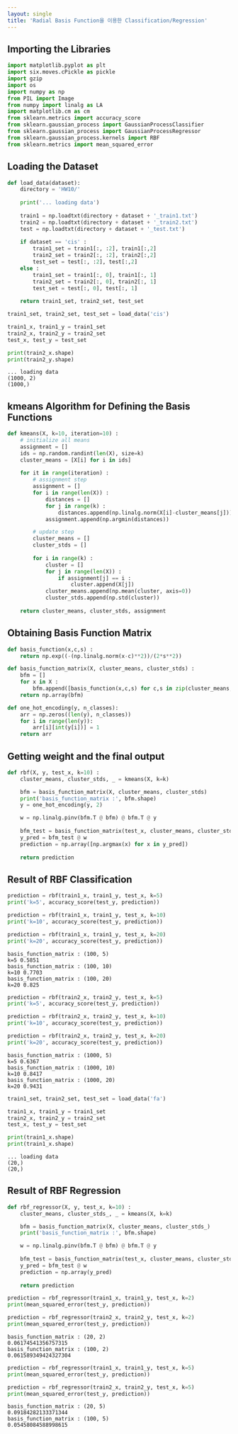 ```yaml
---
layout: single
title: 'Radial Basis Function을 이용한 Classification/Regression'
---
```


## Importing the Libraries


```python
import matplotlib.pyplot as plt
import six.moves.cPickle as pickle
import gzip
import os
import numpy as np
from PIL import Image
from numpy import linalg as LA
import matplotlib.cm as cm 
from sklearn.metrics import accuracy_score
from sklearn.gaussian_process import GaussianProcessClassifier
from sklearn.gaussian_process import GaussianProcessRegressor
from sklearn.gaussian_process.kernels import RBF
from sklearn.metrics import mean_squared_error
```

## Loading the Dataset


```python
def load_data(dataset):
    directory = 'HW10/'
    
    print('... loading data')
    
    train1 = np.loadtxt(directory + dataset + '_train1.txt')
    train2 = np.loadtxt(directory + dataset + '_train2.txt')
    test = np.loadtxt(directory + dataset + '_test.txt')
    
    if dataset == 'cis' :
        train1_set = train1[:, :2], train1[:,2]
        train2_set = train2[:, :2], train2[:,2]
        test_set = test[:, :2], test[:,2]
    else :
        train1_set = train1[:, 0], train1[:, 1]
        train2_set = train2[:, 0], train2[:, 1]
        test_set = test[:, 0], test[:, 1]
    
    return train1_set, train2_set, test_set
```


```python
train1_set, train2_set, test_set = load_data('cis')

train1_x, train1_y = train1_set
train2_x, train2_y = train2_set
test_x, test_y = test_set

print(train2_x.shape)
print(train2_y.shape)
```

    ... loading data
    (1000, 2)
    (1000,)
    

## kmeans Algorithm for Defining the Basis Functions


```python
def kmeans(X, k=10, iteration=10) :
    # initialize all means
    assignment = []
    ids = np.random.randint(len(X), size=k)
    cluster_means = [X[i] for i in ids]
    
    for it in range(iteration) :
        # assignment step
        assignment = []
        for i in range(len(X)) :
            distances = []
            for j in range(k) :
                distances.append(np.linalg.norm(X[i]-cluster_means[j]))
            assignment.append(np.argmin(distances))

        # update step
        cluster_means = []
        cluster_stds = []
        
        for i in range(k) :
            cluster = []
            for j in range(len(X)) :
                if assignment[j] == i :
                    cluster.append(X[j])
            cluster_means.append(np.mean(cluster, axis=0))
            cluster_stds.append(np.std(cluster))
    
    return cluster_means, cluster_stds, assignment
```

## Obtaining Basis Function Matrix


```python
def basis_function(x,c,s) :
    return np.exp((-(np.linalg.norm(x-c)**2))/(2*s**2))

def basis_function_matrix(X, cluster_means, cluster_stds) :
    bfm = []
    for x in X :
        bfm.append([basis_function(x,c,s) for c,s in zip(cluster_means, cluster_stds)])
    return np.array(bfm)

def one_hot_encoding(y, n_classes):
    arr = np.zeros((len(y), n_classes))
    for i in range(len(y)): 
        arr[i][int(y[i])] = 1
    return arr
```

## Getting weight and the final output


```python
def rbf(X, y, test_x, k=10) : 
    cluster_means, cluster_stds, _ = kmeans(X, k=k)

    bfm = basis_function_matrix(X, cluster_means, cluster_stds) 
    print('basis_function_matrix :', bfm.shape)
    y = one_hot_encoding(y, 2)

    w = np.linalg.pinv(bfm.T @ bfm) @ bfm.T @ y
    
    bfm_test = basis_function_matrix(test_x, cluster_means, cluster_stds)
    y_pred = bfm_test @ w
    prediction = np.array([np.argmax(x) for x in y_pred])
    
    return prediction
```

## Result of RBF Classification


```python
prediction = rbf(train1_x, train1_y, test_x, k=5)
print('k=5', accuracy_score(test_y, prediction))

prediction = rbf(train1_x, train1_y, test_x, k=10)
print('k=10', accuracy_score(test_y, prediction))

prediction = rbf(train1_x, train1_y, test_x, k=20)
print('k=20', accuracy_score(test_y, prediction))
```

    basis_function_matrix : (100, 5)
    k=5 0.5851
    basis_function_matrix : (100, 10)
    k=10 0.7703
    basis_function_matrix : (100, 20)
    k=20 0.825
    


```python
prediction = rbf(train2_x, train2_y, test_x, k=5)
print('k=5', accuracy_score(test_y, prediction))

prediction = rbf(train2_x, train2_y, test_x, k=10)
print('k=10', accuracy_score(test_y, prediction))

prediction = rbf(train2_x, train2_y, test_x, k=20)
print('k=20', accuracy_score(test_y, prediction))
```

    basis_function_matrix : (1000, 5)
    k=5 0.6367
    basis_function_matrix : (1000, 10)
    k=10 0.8417
    basis_function_matrix : (1000, 20)
    k=20 0.9431
    


```python
train1_set, train2_set, test_set = load_data('fa')

train1_x, train1_y = train1_set
train2_x, train2_y = train2_set
test_x, test_y = test_set

print(train1_x.shape)
print(train1_x.shape)
```

    ... loading data
    (20,)
    (20,)
    

## Result of RBF Regression


```python
def rbf_regressor(X, y, test_x, k=10) : 
    cluster_means, cluster_stds_, _ = kmeans(X, k=k)

    bfm = basis_function_matrix(X, cluster_means, cluster_stds_) 
    print('basis_function_matrix :', bfm.shape)

    w = np.linalg.pinv(bfm.T @ bfm) @ bfm.T @ y
    
    bfm_test = basis_function_matrix(test_x, cluster_means, cluster_stds_)
    y_pred = bfm_test @ w
    prediction = np.array(y_pred)
    
    return prediction 
```


```python
prediction = rbf_regressor(train1_x, train1_y, test_x, k=2)
print(mean_squared_error(test_y, prediction))

prediction = rbf_regressor(train2_x, train2_y, test_x, k=2)
print(mean_squared_error(test_y, prediction))
```

    basis_function_matrix : (20, 2)
    0.06174541356757315
    basis_function_matrix : (100, 2)
    0.061589349424327304
    


```python
prediction = rbf_regressor(train1_x, train1_y, test_x, k=5)
print(mean_squared_error(test_y, prediction))

prediction = rbf_regressor(train2_x, train2_y, test_x, k=5)
print(mean_squared_error(test_y, prediction))
```

    basis_function_matrix : (20, 5)
    0.09184282133371344
    basis_function_matrix : (100, 5)
    0.05458084588998615
    
